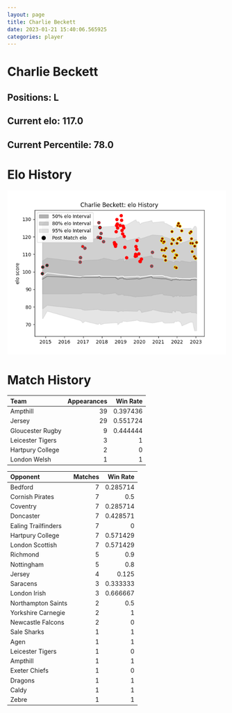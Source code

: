 ```yaml
---  
layout: page  
title: Charlie Beckett  
date: 2023-01-21 15:40:06.565925  
categories: player  
---
```

# Charlie Beckett

## Positions: L

## Current elo: 117.0

## Current Percentile: 78.0

# Elo History


![elo history](history_CharlieBeckett.png)
# Match History


| Team             |   Appearances |   Win Rate |
|:-----------------|--------------:|-----------:|
| Ampthill         |            39 |   0.397436 |
| Jersey           |            29 |   0.551724 |
| Gloucester Rugby |             9 |   0.444444 |
| Leicester Tigers |             3 |   1        |
| Hartpury College |             2 |   0        |
| London Welsh     |             1 |   1        |

| Opponent            |   Matches |   Win Rate |
|:--------------------|----------:|-----------:|
| Bedford             |         7 |   0.285714 |
| Cornish Pirates     |         7 |   0.5      |
| Coventry            |         7 |   0.285714 |
| Doncaster           |         7 |   0.428571 |
| Ealing Trailfinders |         7 |   0        |
| Hartpury College    |         7 |   0.571429 |
| London Scottish     |         7 |   0.571429 |
| Richmond            |         5 |   0.9      |
| Nottingham          |         5 |   0.8      |
| Jersey              |         4 |   0.125    |
| Saracens            |         3 |   0.333333 |
| London Irish        |         3 |   0.666667 |
| Northampton Saints  |         2 |   0.5      |
| Yorkshire Carnegie  |         2 |   1        |
| Newcastle Falcons   |         2 |   0        |
| Sale Sharks         |         1 |   1        |
| Agen                |         1 |   1        |
| Leicester Tigers    |         1 |   0        |
| Ampthill            |         1 |   1        |
| Exeter Chiefs       |         1 |   0        |
| Dragons             |         1 |   1        |
| Caldy               |         1 |   1        |
| Zebre               |         1 |   1        |
